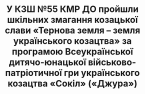 ﻿---
title: У КЗШ №55 КМР ДО пройшли шкільних змагання козацької слави «Тернова земля – земля українського козацтва» за програмою Всеукраїнської дитячо-юнацької військово-патріотичної гри українського козацтва «Сокіл» («Джура»)
---

<youtube id="-L2ConlSuKc"></youtube>